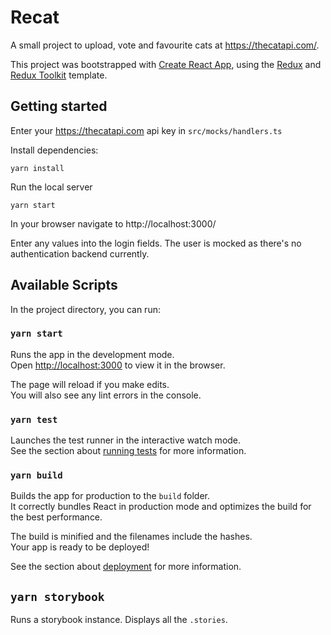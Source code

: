 # Recat

A small project to upload, vote and favourite cats at https://thecatapi.com/.

This project was bootstrapped with [Create React App](https://github.com/facebook/create-react-app), using the [Redux](https://redux.js.org/) and [Redux Toolkit](https://redux-toolkit.js.org/) template.

## Getting started

Enter your https://thecatapi.com api key in `src/mocks/handlers.ts`

Install dependencies:

```
yarn install
```

Run the local server

```
yarn start
```

In your browser navigate to http://localhost:3000/

Enter any values into the login fields.
The user is mocked as there's no authentication backend currently.

## Available Scripts

In the project directory, you can run:

### `yarn start`

Runs the app in the development mode.<br />
Open [http://localhost:3000](http://localhost:3000) to view it in the browser.

The page will reload if you make edits.<br />
You will also see any lint errors in the console.

### `yarn test`

Launches the test runner in the interactive watch mode.<br />
See the section about [running tests](https://facebook.github.io/create-react-app/docs/running-tests) for more information.

### `yarn build`

Builds the app for production to the `build` folder.<br />
It correctly bundles React in production mode and optimizes the build for the best performance.

The build is minified and the filenames include the hashes.<br />
Your app is ready to be deployed!

See the section about [deployment](https://facebook.github.io/create-react-app/docs/deployment) for more information.

## `yarn storybook`

Runs a storybook instance.
Displays all the `.stories`.
